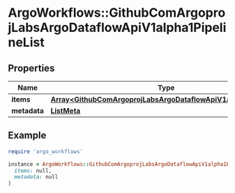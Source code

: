 # ArgoWorkflows::GithubComArgoprojLabsArgoDataflowApiV1alpha1PipelineList

## Properties

| Name | Type | Description | Notes |
| ---- | ---- | ----------- | ----- |
| **items** | [**Array&lt;GithubComArgoprojLabsArgoDataflowApiV1alpha1Pipeline&gt;**](GithubComArgoprojLabsArgoDataflowApiV1alpha1Pipeline.md) |  | [optional] |
| **metadata** | [**ListMeta**](ListMeta.md) |  | [optional] |

## Example

```ruby
require 'argo_workflows'

instance = ArgoWorkflows::GithubComArgoprojLabsArgoDataflowApiV1alpha1PipelineList.new(
  items: null,
  metadata: null
)
```

